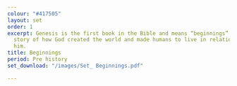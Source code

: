 ```yaml
---
colour: "#417505"
layout: set
order: 1
excerpt: Genesis is the first book in the Bible and means “beginnings”. It tells the
  story of how God created the world and made humans to live in relationship with
  him.
title: Beginnings
period: Pre history
set_download: "/images/Set_ Beginnings.pdf"

---
```

